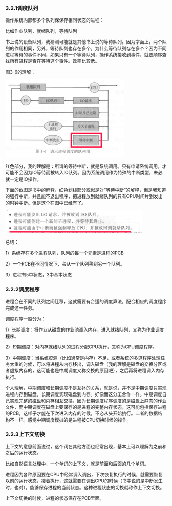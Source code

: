 ### 3.2.1调度队列

操作系统内部都多个队列保保存相同状态的进程：

比如作业队列、就绪队列，等待队列

书上说的设备队列，我猜测可能就是其他书上说的等待队列。因为字面上，两个队列的作用相同，另外，等待队列也存在多个。为什么等待队列存在多个？因为不同进程等待的事件不同，如果只有一个等待队列，操作系统接收到事件，就要顺序查找所有进程是否在等待这个事件。效率比较低。

图3-6的理解：

![](../../assets/2022-10-12-07-46-15-image.png)

红色部分，我的理解是：所谓的等待中断，就是系统调用。只有申请系统调用，才可能不会因为IO等待而被转入IO队列。因为系统调用作为特殊的中断类型，未必就一定是IO操作。

下面的截图是书中的解释，红色划线部分貌似是对“等待中断”的解释，但是我知道的强行中断，并且能不退出程序，把进程放到就绪队列的只有CPU时间片到发出的时钟中断。但是这个在图中已经有了。

![](../../assets/2022-10-12-08-00-46-image.png)

总结：

1）系统存在多个进程队列，队列的每一个元素是进程的PCB

2）一个PCB在不同情况下，会从一个队列移到另一个队列。

3）进程有5中状态，3中基本状态

### 3.2.2调度程序

进程会在不同的队列之间迁移，这就需要有合适的调度算法，配合相应的调度程序完成这一任务。

调度程序一般分为：

1）长期调度：将作业从磁盘的作业池调入内存，进入就绪队列，又称为作业调度程序。

2）短期调度：对内存就绪队列的进程分配CPU执行，又称为CPU调度程序。

3）中期调度：当系统资源（比如通常是内存）不足，或者系统的多道程序处理任务太重的时候，可以将进程从内存移出，调入磁盘（我的理解是磁盘的交换分区或者虚拟内存的，这可能也是中期调度又称交换的原因吧），之后再将进程调入内存执行。

个人理解，中期调度和长期调度不是互补的关系，就是说，并不是中期调度只实现进程内存到磁盘，长期调度实现磁盘到内存。好像而这分工合作一样。中期调度自己实现完整的磁盘和内存相互交换，因为长期调度程序调度的是磁盘上静态的作业文件，而中期调度在磁盘上要保存的是进程的完整内存状态，这可能包括保存进程的PCB，这样子才能在下次进入内存的时候，不必从头开始执行。二者的数据结构不一样。感觉中期调度模拟的是进程被CPU切换时候的操作。

### 3.2.3上下文切换

上下文的意思前面说过，这个词在其他方面也经常出现，基本上可以理解为之前和之后的运行状态。

比如自然语言处理中，一个单词的上下文，就是前面和后面的几个单词。

进程因为各种原因要在CPU中经常调入调出，下次恢复执行的时候，就需要恢复以前的运行状态，接着执行，这就需要在调出CPU的时候（书中说的是中断发生时，也对），能够保存进程的当前状态。这种进程状态的切换就称作上下文切换。

上下文切换的时候，进程的状态保存在PCB里面。
